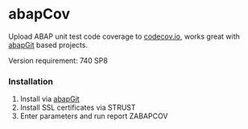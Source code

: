 # abapCov

Upload ABAP unit test code coverage to [codecov.io](https://codecov.io), works great with [abapGit](http://www.abapgit.org) based projects.

Version requirement: 740 SP8

### Installation
1. Install via [abapGit](http://www.abapgit.org)
2. Install SSL certificates via STRUST
3. Enter parameters and run report ZABAPCOV
